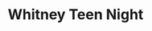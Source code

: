 ---
ee_id: '19'
site: '1'
type: '2'
long_id: 2004-011 Whitney Teen Night
url: 2004-011-whitney-teen-night
year: '2004'
medium: Live green screen event
commission:
add_credit: 'Collaboration with Paper Rad '
dims:
pitch:
ps: "<p>A karaoke set up / live video green screen was installed in the basement of
  the Whitney Museum on their free teen night. Teens were encouraged to make a music
  video while singing along to distorted midi / ring-tone versions of their favorite
  songs. Each video was available to take home for free on VHS tape.</p>"
live_url:
related:
title: Whitney Teen Night
youtube:
imgs: "{filedir_1}whitney-teen-night-2004-011-still-6-database-ih.jpg"
subheading:
year2: '2004'
download:
add_credits: Paper Rad
related_code:
! '':
layout: things-i-made
---